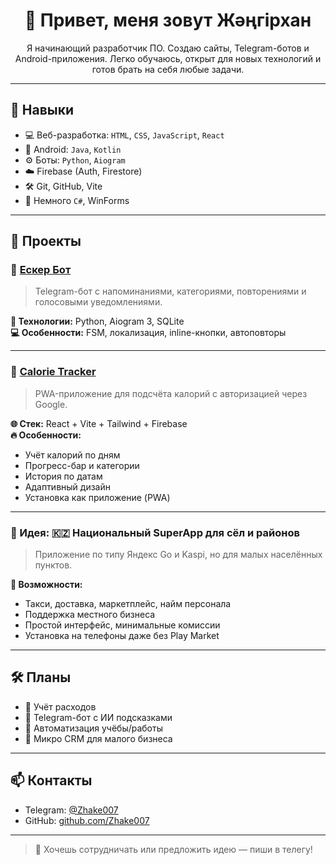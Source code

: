 <h1 align="center">👋 Привет, меня зовут Жәңгірхан</h1>

<p align="center">
  Я начинающий разработчик ПО. Создаю сайты, Telegram-ботов и Android-приложения. Легко обучаюсь, открыт для новых технологий и готов брать на себя любые задачи.
</p>

---

## 🧠 Навыки

- 💻 Веб-разработка: `HTML`, `CSS`, `JavaScript`, `React`
- 📱 Android: `Java`, `Kotlin`
- ⚙️ Боты: `Python`, `Aiogram`
- ☁️ Firebase (Auth, Firestore)
- 🛠 Git, GitHub, Vite
- 🧩 Немного `C#`, WinForms

---

## 🚀 Проекты

### 🔔 [Ескер Бот](https://t.me/Ескер_бот)
> Telegram-бот с напоминаниями, категориями, повторениями и голосовыми уведомлениями.

**🔧 Технологии:** Python, Aiogram 3, SQLite  
**💻 Особенности:** FSM, локализация, inline-кнопки, автоповторы

---

### 🥗 [Calorie Tracker](https://calorie-tracker.vercel.app/)
> PWA-приложение для подсчёта калорий с авторизацией через Google.

**🌐 Стек:** React + Vite + Tailwind + Firebase  
**🔥 Особенности:**
- Учёт калорий по дням
- Прогресс-бар и категории
- История по датам
- Адаптивный дизайн
- Установка как приложение (PWA)

---

### 🧩 Идея: 🇰🇿 Национальный SuperApp для сёл и районов
> Приложение по типу Яндекс Go и Kaspi, но для малых населённых пунктов.

**📌 Возможности:**
- Такси, доставка, маркетплейс, найм персонала
- Поддержка местного бизнеса
- Простой интерфейс, минимальные комиссии
- Установка на телефоны даже без Play Market

---

## 🛠 Планы
- 📱 Учёт расходов
- 🧠 Telegram-бот с ИИ подсказками
- 🎯 Автоматизация учёбы/работы
- 💼 Микро CRM для малого бизнеса

---

## 📫 Контакты

- Telegram: [@Zhake007](https://t.me/Zhake007)
- GitHub: [github.com/Zhake007](https://github.com/Zhake007)

---

> 💬 Хочешь сотрудничать или предложить идею — пиши в телегу!
